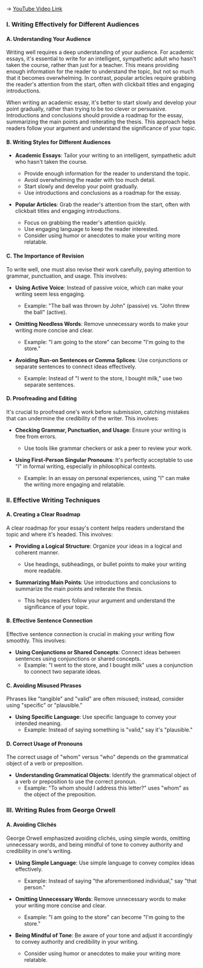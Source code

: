 -> [YouTube Video Link](https://www.youtube.com/watch?v=__NNkWdvodA&list=PLFZtry6b0WR7o6UF9_7jZwW_YtptlDm8P&index=26&pp=iAQB)

### I. Writing Effectively for Different Audiences
#### A. Understanding Your Audience

Writing well requires a deep understanding of your audience. For academic essays, it's essential to write for an intelligent, sympathetic adult who hasn't taken the course, rather than just for a teacher. This means providing enough information for the reader to understand the topic, but not so much that it becomes overwhelming. In contrast, popular articles require grabbing the reader's attention from the start, often with clickbait titles and engaging introductions.

When writing an academic essay, it's better to start slowly and develop your point gradually, rather than trying to be too clever or persuasive. Introductions and conclusions should provide a roadmap for the essay, summarizing the main points and reiterating the thesis. This approach helps readers follow your argument and understand the significance of your topic.

#### B. Writing Styles for Different Audiences

- **Academic Essays**: Tailor your writing to an intelligent, sympathetic adult who hasn't taken the course.
  - Provide enough information for the reader to understand the topic.
  - Avoid overwhelming the reader with too much detail.
  - Start slowly and develop your point gradually.
  - Use introductions and conclusions as a roadmap for the essay.

- **Popular Articles**: Grab the reader's attention from the start, often with clickbait titles and engaging introductions.
  - Focus on grabbing the reader's attention quickly.
  - Use engaging language to keep the reader interested.
  - Consider using humor or anecdotes to make your writing more relatable.

#### C. The Importance of Revision

To write well, one must also revise their work carefully, paying attention to grammar, punctuation, and usage. This involves:

- **Using Active Voice**: Instead of passive voice, which can make your writing seem less engaging.
  - Example: "The ball was thrown by John" (passive) vs. "John threw the ball" (active).

- **Omitting Needless Words**: Remove unnecessary words to make your writing more concise and clear.
  - Example: "I am going to the store" can become "I'm going to the store."

- **Avoiding Run-on Sentences or Comma Splices**: Use conjunctions or separate sentences to connect ideas effectively.
  - Example: Instead of "I went to the store, I bought milk," use two separate sentences.

#### D. Proofreading and Editing

It's crucial to proofread one's work before submission, catching mistakes that can undermine the credibility of the writer. This involves:

- **Checking Grammar, Punctuation, and Usage**: Ensure your writing is free from errors.
  - Use tools like grammar checkers or ask a peer to review your work.

- **Using First-Person Singular Pronouns**: It's perfectly acceptable to use "I" in formal writing, especially in philosophical contexts.
  - Example: In an essay on personal experiences, using "I" can make the writing more engaging and relatable.

### II. Effective Writing Techniques
#### A. Creating a Clear Roadmap

A clear roadmap for your essay's content helps readers understand the topic and where it's headed. This involves:

- **Providing a Logical Structure**: Organize your ideas in a logical and coherent manner.
  - Use headings, subheadings, or bullet points to make your writing more readable.

- **Summarizing Main Points**: Use introductions and conclusions to summarize the main points and reiterate the thesis.
  - This helps readers follow your argument and understand the significance of your topic.

#### B. Effective Sentence Connection

Effective sentence connection is crucial in making your writing flow smoothly. This involves:

- **Using Conjunctions or Shared Concepts**: Connect ideas between sentences using conjunctions or shared concepts.
  - Example: "I went to the store, and I bought milk" uses a conjunction to connect two separate ideas.

#### C. Avoiding Misused Phrases

Phrases like "tangible" and "valid" are often misused; instead, consider using "specific" or "plausible."
- **Using Specific Language**: Use specific language to convey your intended meaning.
  - Example: Instead of saying something is "valid," say it's "plausible."

#### D. Correct Usage of Pronouns

The correct usage of "whom" versus "who" depends on the grammatical object of a verb or preposition.
- **Understanding Grammatical Objects**: Identify the grammatical object of a verb or preposition to use the correct pronoun.
  - Example: "To whom should I address this letter?" uses "whom" as the object of the preposition.

### III. Writing Rules from George Orwell
#### A. Avoiding Clichés

George Orwell emphasized avoiding clichés, using simple words, omitting unnecessary words, and being mindful of tone to convey authority and credibility in one's writing.
- **Using Simple Language**: Use simple language to convey complex ideas effectively.
  - Example: Instead of saying "the aforementioned individual," say "that person."

- **Omitting Unnecessary Words**: Remove unnecessary words to make your writing more concise and clear.
  - Example: "I am going to the store" can become "I'm going to the store."

- **Being Mindful of Tone**: Be aware of your tone and adjust it accordingly to convey authority and credibility in your writing.
  - Consider using humor or anecdotes to make your writing more relatable.